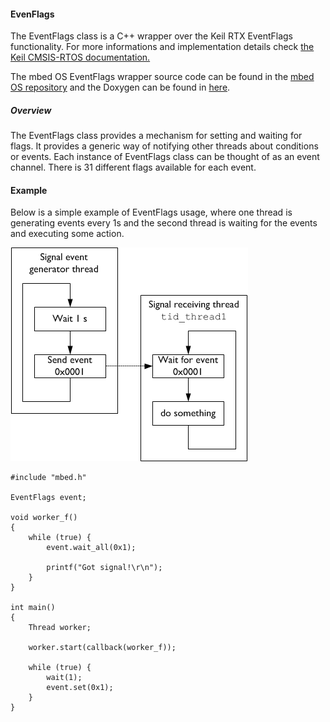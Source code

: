 #### EvenFlags

The EventFlags class is a C++ wrapper over the Keil RTX EventFlags functionality. For more informations and
implementation details check [the Keil CMSIS-RTOS documentation.](http://arm-software.github.io/CMSIS_5/RTOS2/html/group__CMSIS__RTOS__EventFlags.html)

The mbed OS EventFlags wrapper source code can be found in the [mbed OS repository](https://github.com/ARMmbed/mbed-os/blob/master/rtos/EventFlags.h)
and the Doxygen can be found in [here](https://docs.mbed.com/docs/mbed-os-api/en/latest/api/group__rtos.html).

##### Overview

The EventFlags class provides a mechanism for setting and waiting for flags. It provides a generic way of
notifying other threads about conditions or events. Each instance of EventFlags class can be thought of as an event
channel. There is 31 different flags available for each event.

#### Example

Below is a simple example of EventFlags usage, where one thread is generating events every 1s and the second thread is
waiting for the events and executing some action.

<span class="images">![](Images/eventflags_usage.png)</span>


```
#include "mbed.h"

EventFlags event;

void worker_f()
{
    while (true) {
        event.wait_all(0x1);

        printf("Got signal!\r\n");
    }
}

int main()
{
    Thread worker;

    worker.start(callback(worker_f));

    while (true) {
        wait(1);
        event.set(0x1);
    }
}
```
